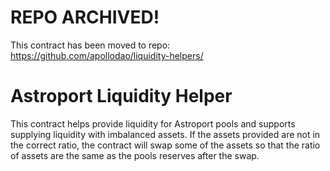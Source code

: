 # REPO ARCHIVED!
This contract has been moved to repo: https://github.com/apollodao/liquidity-helpers/

# Astroport Liquidity Helper

This contract helps provide liquidity for Astroport pools and supports supplying liquidity with imbalanced assets. If the assets provided are not in the correct ratio, the contract will swap some of the assets so that the ratio of assets are the same as the pools reserves after the swap.
